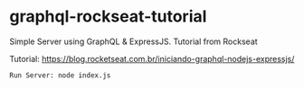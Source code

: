 # graphql-rockseat-tutorial
Simple Server using GraphQL &amp; ExpressJS. Tutorial from Rockseat

Tutorial: https://blog.rocketseat.com.br/iniciando-graphql-nodejs-expressjs/

`Run Server: node index.js`
